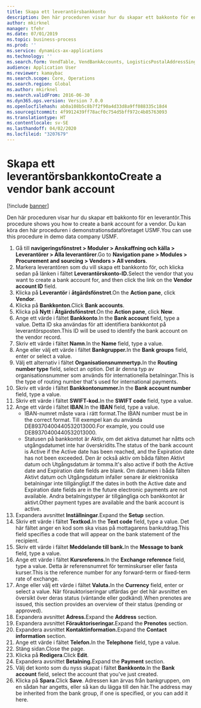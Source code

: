 ```yaml
---
title: Skapa ett leverantörsbankkonto
description: Den här proceduren visar hur du skapar ett bakkonto för en leverantör.
author: mkirknel
manager: tfehr
ms.date: 07/01/2019
ms.topic: business-process
ms.prod: ''
ms.service: dynamics-ax-applications
ms.technology: ''
ms.search.form: VendTable, VendBankAccounts, LogisticsPostalAddressSingle
audience: Application User
ms.reviewer: kamaybac
ms.search.scope: Core, Operations
ms.search.region: Global
ms.author: mkirknel
ms.search.validFrom: 2016-06-30
ms.dyn365.ops.version: Version 7.0.0
ms.openlocfilehash: ab0a108b5c8b7f2f90a4d33d8a9ff088335c18d4
ms.sourcegitcommit: 4f9912439ff78acf0c754d5bff972c4b85763093
ms.translationtype: HT
ms.contentlocale: sv-SE
ms.lasthandoff: 04/02/2020
ms.locfileid: "3207679"
---
```

# <a name="create-a-vendor-bank-account"></a><span data-ttu-id="e7a40-103">Skapa ett leverantörsbankkonto</span><span class="sxs-lookup"><span data-stu-id="e7a40-103">Create a vendor bank account</span></span>

[!include [banner](../../includes/banner.md)]

<span data-ttu-id="e7a40-104">Den här proceduren visar hur du skapar ett bakkonto för en leverantör.</span><span class="sxs-lookup"><span data-stu-id="e7a40-104">This procedure shows you how to create a bank account for a vendor.</span></span> <span data-ttu-id="e7a40-105">Du kan köra den här proceduren i demonstrationsdataföretaget USMF.</span><span class="sxs-lookup"><span data-stu-id="e7a40-105">You can use this procedure in demo data company USMF.</span></span>

1. <span data-ttu-id="e7a40-106">Gå till **navigeringsfönstret > Moduler > Anskaffning och källa > Leverantörer > Alla leverantörer**.</span><span class="sxs-lookup"><span data-stu-id="e7a40-106">Go to **Navigation pane > Modules > Procurement and sourcing > Vendors > All vendors**.</span></span>
2. <span data-ttu-id="e7a40-107">Markera leverantören som du vill skapa ett bankkonto för, och klicka sedan på länken i fältet **Leverantörskonto-ID.**</span><span class="sxs-lookup"><span data-stu-id="e7a40-107">Select the vendor that you want to create a bank account for, and then click the link on the **Vendor account ID** field.</span></span>
3. <span data-ttu-id="e7a40-108">Klicka på **Leverantör** i **åtgärdsfönstret**.</span><span class="sxs-lookup"><span data-stu-id="e7a40-108">On the **Action pane**, click **Vendor**.</span></span>
4. <span data-ttu-id="e7a40-109">Klicka på **Bankkonton**.</span><span class="sxs-lookup"><span data-stu-id="e7a40-109">Click **Bank accounts**.</span></span>
5. <span data-ttu-id="e7a40-110">Klicka på **Nytt** i **Åtgärdsfönstret**.</span><span class="sxs-lookup"><span data-stu-id="e7a40-110">On the **Action pane**, click **New**.</span></span>
6. <span data-ttu-id="e7a40-111">Ange ett värde i fältet **Bankkonto**.</span><span class="sxs-lookup"><span data-stu-id="e7a40-111">In the **Bank account** field, type a value.</span></span> <span data-ttu-id="e7a40-112">Detta ID ska användas för att identifiera bankkontot på leverantörsposten.</span><span class="sxs-lookup"><span data-stu-id="e7a40-112">This ID will be used to identify the bank account on the vendor record.</span></span>  
7. <span data-ttu-id="e7a40-113">Skriv ett värde i fältet **Namn**.</span><span class="sxs-lookup"><span data-stu-id="e7a40-113">In the **Name** field, type a value.</span></span>
8. <span data-ttu-id="e7a40-114">Ange eller välj ett värde i fältet **Bankgrupper.**</span><span class="sxs-lookup"><span data-stu-id="e7a40-114">In the **Bank groups** field, enter or select a value.</span></span>
9. <span data-ttu-id="e7a40-115">Välj ett alternativ i fältet **Organisationsnummertyp.**</span><span class="sxs-lookup"><span data-stu-id="e7a40-115">In the **Routing number type** field, select an option.</span></span> <span data-ttu-id="e7a40-116">Det är denna typ av organisationsnummer som används för internationella betalningar.</span><span class="sxs-lookup"><span data-stu-id="e7a40-116">This is the type of routing number that's used for international payments.</span></span>  
10. <span data-ttu-id="e7a40-117">Skriv ett värde i fältet **Bankkontonummer.**</span><span class="sxs-lookup"><span data-stu-id="e7a40-117">In the **Bank account number** field, type a value.</span></span>
11. <span data-ttu-id="e7a40-118">Skriv ett värde i fältet **SWIFT-kod.**</span><span class="sxs-lookup"><span data-stu-id="e7a40-118">In the **SWIFT code** field, type a value.</span></span>
12. <span data-ttu-id="e7a40-119">Ange ett värde i fältet **IBAN**.</span><span class="sxs-lookup"><span data-stu-id="e7a40-119">In the **IBAN** field, type a value.</span></span>
    - <span data-ttu-id="e7a40-120">IBAN-numret måste vara i rätt format.</span><span class="sxs-lookup"><span data-stu-id="e7a40-120">The IBAN number must be in the correct format.</span></span> <span data-ttu-id="e7a40-121">Till exempel kan du använda DE89370400440532013000.</span><span class="sxs-lookup"><span data-stu-id="e7a40-121">For example, you could use DE89370400440532013000.</span></span>  
    - <span data-ttu-id="e7a40-122">Statusen på bankkontot är Aktiv, om det aktiva datumet har nåtts och utgångsdatumet inte har överskridits.</span><span class="sxs-lookup"><span data-stu-id="e7a40-122">The status of the bank account is Active if the Active date has been reached, and the Expiration date has not been exceeded.</span></span> <span data-ttu-id="e7a40-123">Den är också aktiv om båda fälten Aktivt datum och Utgångsdatum är tomma.</span><span class="sxs-lookup"><span data-stu-id="e7a40-123">It's also active if both the Active date and Expiration date fields are blank.</span></span> <span data-ttu-id="e7a40-124">Om datumen i båda fälten Aktivt datum och Utgångsdatum infaller senare är elektroniska betalningar inte tillgängligt.</span><span class="sxs-lookup"><span data-stu-id="e7a40-124">If the dates in both the Active date and Expiration date fields are in the future electronic payments are not available.</span></span> <span data-ttu-id="e7a40-125">Andra betalningstyper är tillgängliga och bankkontot är aktivt.</span><span class="sxs-lookup"><span data-stu-id="e7a40-125">Other payment types are available and the bank account is active.</span></span>  
13. <span data-ttu-id="e7a40-126">Expandera avsnittet **Inställningar**.</span><span class="sxs-lookup"><span data-stu-id="e7a40-126">Expand the **Setup** section.</span></span>
14. <span data-ttu-id="e7a40-127">Skriv ett värde i fältet **Textkod.**</span><span class="sxs-lookup"><span data-stu-id="e7a40-127">In the **Text code** field, type a value.</span></span> <span data-ttu-id="e7a40-128">Det här fältet anger en kod som ska visas på mottagarens bankutdrag.</span><span class="sxs-lookup"><span data-stu-id="e7a40-128">This field specifies a code that will appear on the bank statement of the recipient.</span></span>  
15. <span data-ttu-id="e7a40-129">Skriv ett värde i fältet **Meddelande till bank.**</span><span class="sxs-lookup"><span data-stu-id="e7a40-129">In the **Message to bank** field, type a value.</span></span>
16. <span data-ttu-id="e7a40-130">Ange ett värde i fältet **Kursreferens.**</span><span class="sxs-lookup"><span data-stu-id="e7a40-130">In the **Exchange reference** field, type a value.</span></span> <span data-ttu-id="e7a40-131">Detta är referensnumret för terminskurser eller fasta kurser.</span><span class="sxs-lookup"><span data-stu-id="e7a40-131">This is the reference number for any forward-term or fixed-term rate of exchange.</span></span>
17. <span data-ttu-id="e7a40-132">Ange eller välj ett värde i fältet **Valuta.**</span><span class="sxs-lookup"><span data-stu-id="e7a40-132">In the **Currency** field, enter or select a value.</span></span> <span data-ttu-id="e7a40-133">När förauktoriseringar utfärdas ger det här avsnittet en översikt över deras status (väntande eller godkänd).</span><span class="sxs-lookup"><span data-stu-id="e7a40-133">When prenotes are issued, this section provides an overview of their status (pending or approved).</span></span>  
18. <span data-ttu-id="e7a40-134">Expandera avsnittet **Adress.**</span><span class="sxs-lookup"><span data-stu-id="e7a40-134">Expand the **Address** section.</span></span>
19. <span data-ttu-id="e7a40-135">Expandera avsnittet **Förauktoriseringar.**</span><span class="sxs-lookup"><span data-stu-id="e7a40-135">Expand the **Prenotes** section.</span></span>
20. <span data-ttu-id="e7a40-136">Expandera avsnittet **Kontaktinformation.**</span><span class="sxs-lookup"><span data-stu-id="e7a40-136">Expand the **Contact information** section.</span></span>
21. <span data-ttu-id="e7a40-137">Ange ett värde i fältet **Telefon.**</span><span class="sxs-lookup"><span data-stu-id="e7a40-137">In the **Telephone** field, type a value.</span></span>
22. <span data-ttu-id="e7a40-138">Stäng sidan.</span><span class="sxs-lookup"><span data-stu-id="e7a40-138">Close the page.</span></span>
23. <span data-ttu-id="e7a40-139">Klicka på **Redigera**.</span><span class="sxs-lookup"><span data-stu-id="e7a40-139">Click **Edit**.</span></span>
24. <span data-ttu-id="e7a40-140">Expandera avsnittet **Betalning.**</span><span class="sxs-lookup"><span data-stu-id="e7a40-140">Expand the **Payment** section.</span></span>
25. <span data-ttu-id="e7a40-141">Välj det konto som du nyss skapat i fältet **Bankkonto**.</span><span class="sxs-lookup"><span data-stu-id="e7a40-141">In the **Bank account** field, select the account that you've just created.</span></span>
26. <span data-ttu-id="e7a40-142">Klicka på **Spara**.</span><span class="sxs-lookup"><span data-stu-id="e7a40-142">Click **Save**.</span></span> <span data-ttu-id="e7a40-143">Adressen kan ärvas från bankgruppen, om en sådan har angetts, eller så kan du lägga till den här.</span><span class="sxs-lookup"><span data-stu-id="e7a40-143">The address may be inherited from the bank group, if one is specified, or you can add it here.</span></span>  

